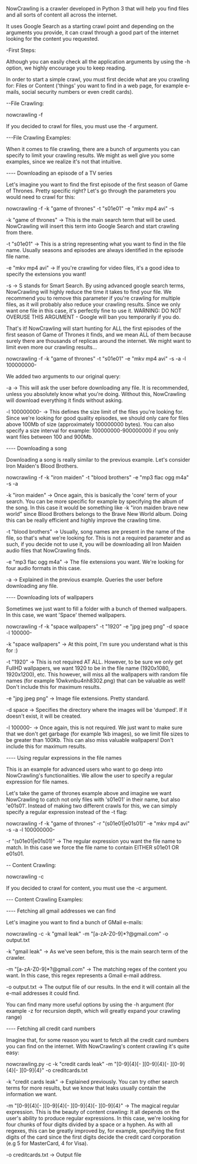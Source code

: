 NowCrawling is a crawler developed in Python 3 that will help you find files and all sorts of content all across the internet.

It uses Google Search as a starting crawl point and depending on the arguments you provide, it can crawl through a good part of the internet looking for the content you requested.

-First Steps:

Although you can easily check all the application arguments by using the -h option, we highly encourage you to keep reading.

In order to start a simple crawl, you must first decide what are you crawling for: Files or Content ('things' you want to find in a web page, for example e-mails, social security numbers or even credit cards).

--File Crawling:

nowcrawling -f

If you decided to crawl for files, you must use the -f argument.

---File Crawling Examples:

When it comes to file crawling, there are a bunch of arguments you can specify to limit your crawling results. We might as well give you some examples, since we realize it's not that intuitive.

---- Downloading an episode of a TV series

Let's imagine you want to find the first episode of the first season of Game of Thrones. Pretty specific right? Let's go through the parameters you would need to crawl for this:

nowcrawling -f -k "game of thrones" -t "s01e01" -e "mkv mp4 avi" -s

-k "game of thrones" -> This is the main search term that will be used. NowCrawling will insert this term into Google Search and start crawling from there.

-t "s01e01" -> This is a string representing what you want to find in the file name. Usually seasons and episodes are always identified in the episode file name.

-e "mkv mp4 avi" -> If you're crawling for video files, it's a good idea to specify the extensions you want!

-s -> S stands for Smart Search. By using advanced google search terms, NowCrawling will highly reduce the time it takes to find your file. We recommend you to remove this parameter if you're crawling for multiple files, as it will probably also reduce your crawling results. Since we only want one file in this case, it's perfectly fine to use it. WARNING: DO NOT OVERUSE THIS ARGUMENT - Google will ban you temporarily if you do.

That's it! NowCrawling will start hunting for ALL the first episodes of the first season of Game of Thrones it finds, and we mean ALL of them because surely there are thousands of replicas around the internet. We might want to limit even more our crawling results...

nowcrawling -f -k "game of thrones" -t "s01e01" -e "mkv mp4 avi" -s -a -l 100000000-

We added two arguments to our original query:

-a -> This will ask the user before downloading any file. It is recommended, unless you absolutely know what you're doing. Without this, NowCrawling will download everything it finds without asking.

-l 100000000- -> This defines the size limit of the files you're looking for. Since we're looking for good quality episodes, we should only care for files above 100Mb of size (approximately 100000000 bytes). You can also specify a size interval for example: 100000000-900000000 if you only want files between 100 and 900Mb.

---- Downloading a song

Downloading a song is really similar to the previous example. Let's consider Iron Maiden's Blood Brothers.

nowcrawling -f -k "iron maiden" -t "blood brothers" -e "mp3 flac ogg m4a" -s -a

-k "iron maiden" -> Once again, this is basically the 'core' term of your search. You can be more specific for example by specifying the album of the song. In this case it would be something like -k "iron maiden brave new world" since Blood Brothers belongs to the Brave New World album. Doing this can be really efficient and highly improve the crawling time.

-t "blood brothers" -> Usually, song names are present in the name of the file, so that's what we're looking for. This is not a required parameter and as such, if you decide not to use it, you will be downloading all Iron Maiden audio files that NowCrawling finds.

-e "mp3 flac ogg m4a" -> The file extensions you want. We're looking for four audio formats in this case.

-a -> Explained in the previous example. Queries the user before downloading any file.

---- Downloading lots of wallpapers

Sometimes we just want to fill a folder with a bunch of themed wallpapers. In this case, we want 'Space' themed wallpapers.

nowcrawling -f -k "space wallpapers" -t "1920" -e "jpg jpeg png" -d space -l 100000-

-k "space wallpapers" -> At this point, I'm sure you understand what is this for :)

-t "1920" -> This is not required AT ALL. However, to be sure we only get FullHD wallpapers, we want 1920 to be in the file name (1920x1080, 1920x1200), etc. This however, will miss all the wallpapers with random file names (for example 10wkvnbu4nh8302.png) that can be valuable as well! Don't include this for maximum results.

-e "jpg jpeg png" -> Image file extensions. Pretty standard.

-d space -> Specifies the directory where the images will be 'dumped'. If it doesn't exist, it will be created.

-l 100000- -> Once again, this is not required. We just want to make sure that we don't get garbage (for example 1kb images), so we limit file sizes to be greater than 100Kb. This can also miss valuable wallpapers! Don't include this for maximum results.

---- Using regular expressions in the file names

This is an example for advanced users who want to go deep into NowCrawling's functionalities. We allow the user to specify a regular expression for file names. 

Let's take the game of thrones example above and imagine we want NowCrawling to catch not only files with 's01e01' in their name, but also 'e01s01'. Instead of making two different crawls for this, we can simply specify a regular expression instead of the -t flag:

nowcrawling -f -k "game of thrones" -r "(s01e01|e01s01)" -e "mkv mp4 avi" -s -a -l 100000000-

-r "(s01e01|e01s01)" -> The regular expression you want the file name to match. In this case we force the file name to contain EITHER s01e01 OR e01s01.

-- Content Crawling:

nowcrawling -c

If you decided to crawl for content, you must use the -c argument.

--- Content Crawling Examples:

---- Fetching all gmail addresses we can find

Let's imagine you want to find a bunch of GMail e-mails:

nowcrawling -c -k "gmail leak" -m "[a-zA-Z0-9]*?@gmail.com" -o output.txt

-k "gmail leak" -> As we've seen before, this is the main search term of the crawler.

-m "[a-zA-Z0-9]*?@gmail.com" -> The matching regex of the content you want. In this case, this regex represents a Gmail e-mail address.

-o output.txt -> The output file of our results. In the end it will contain all the e-mail addresses it could find.

You can find many more useful options by using the -h argument (for example -z for recursion depth, which will greatly expand your crawling range)

---- Fetching all credit card numbers

Imagine that, for some reason you want to fetch all the credit card numbers you can find on the internet. With NowCrawling's content crawling it's quite easy:

nowcrawling.py -c -k "credit cards leak" -m "[0-9]{4}[- ][0-9]{4}[- ][0-9]{4}[- ][0-9]{4}" -o creditcards.txt

-k "credit cards leak" -> Explained previously. You can try other search terms for more results, but we know that leaks usually contain the information we want.

-m "[0-9]{4}[- ][0-9]{4}[- ][0-9]{4}[- ][0-9]{4}" -> The magical regular expression. This is the beauty of content crawling: It all depends on the user's ability to produce regular expressions. In this case, we're looking for four chunks of four digits divided by a space or a hyphen. As with all regexes, this can be greatly improved by, for example, specifying the first digits of the card since the first digits decide the credit card corporation (e.g 5 for MasterCard, 4 for Visa).

-o creditcards.txt -> Output file
